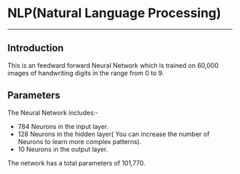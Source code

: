 # NLP(Natural Language Processing)
___

## 	Introduction
This is an feedward forward Neural Network which is trained on 60,000 images of handwriting digits in the range from 0 to 9. 

## Parameters 
The Neural Network includes:-
- 784 Neurons in the input layer.
- 128 Neurons in the hidden layer( You can increase the number of Neurons to learn more complex patterns).
- 10 Neurons in the output layer.

The network has a total parameters of 101,770.
